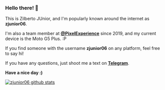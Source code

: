 ### Hello there! 👋

This is Zilberto JUnior, and I'm popularly known around the internet as **zjunior06**.

I'm also a team member at **[@PixelExperience](https://github.com/PixelExperience)** since 2019, and my current device is the Moto G5 Plus. :P

If you find someone with the username **zjunior06** on any platform, feel free to say hi!

If you have any questions, just shoot me a text on **[Telegram](https://t.me/zjunior96)**.

**Have a nice day :)**

[![zjunior06 github stats](https://github-readme-stats.vercel.app/api?username=zjunior06&hide=issues&show_icons=true&include_all_commits=true&theme=dracula)](https://github.com/zjunior06)
